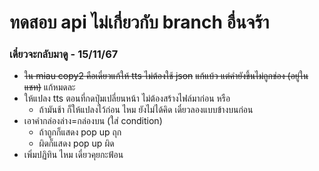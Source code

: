 # ทดสอบ api ไม่เกี่ยวกับ branch อื่นจร้า
### เดี๋ยวจะกลับมาดู - 15/11/67
- ~~ใน miau copy2 คือเดี๋ยวแก้ให้ tts ไม่ต้องใช้ json~~ ~~แก้แบ้ว แต่คำยังขึ้นไม่ถูกช่อง (อยู่ในแชท)~~ แก้หมดละ
- ให้แปลง tts ตอนที่กดปุ่มเปลี่ยนหน้า ไม่ต้องสร้างไฟล์มาก่อน หรือ
    - ถ้ามันช้า ก็ให้แปลงไว้ก่อน ไหม ยังไม่ได้คิด เดี๋ยวลองแบบข้างบนก่อน
- เอาคำกล่องล่าง=กล่องบน (ใส่ condition)
    - ถ้าถูกก็แสดง pop up ถุก
    - ผิดก็แสดง pop up ผิด
- เพิ่มปฏิทิน ไหม เดี๋ยวคุยกะฟ้อน
